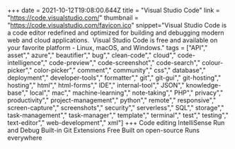 +++
date = 2021-10-12T19:08:00.644Z
title = "Visual Studio Code"
link = "https://code.visualstudio.com/"
thumbnail = "https://code.visualstudio.com/favicon.ico"
snippet="Visual Studio Code is a code editor redefined and optimized for building and debugging modern web and cloud applications.  Visual Studio Code is free and available on your favorite platform - Linux, macOS, and Windows."
tags = ["API"," asset"," azure"," beautifier"," bug"," clean-code"," cloud"," code-intelligence"," code-preview"," code-screenshot"," code-search"," colour-picker"," color-picker"," comment"," community"," css"," database"," deployment"," developer-tools"," formatter"," git"," git-gui"," git-hosting"," hosting"," html"," html-forms"," IDE"," internal-tool"," JSON"," knowledge-base"," local"," mac"," machine-learning"," note-taking"," PHP"," privacy"," productivity"," project-management"," python"," remote"," responsive"," screen-capture"," screenshots"," security"," serverless"," SQL"," storage"," task-management"," task-manager"," template"," terminal"," test"," testing"," text-editor"," web-development"," xml"]
+++
Code editing 
IntelliSense 
Run and Debug 
Built-in Git 
Extensions 
Free
Built on open-source
Runs everywhere
